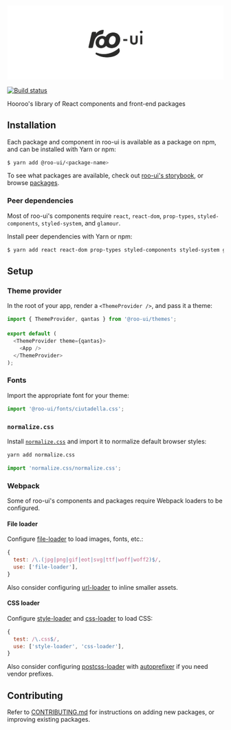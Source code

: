 ![](assets/logo.png)

[![Build status](https://badge.buildkite.com/608d10408e58453caadfdf8baace412e530fefb77614355b37.svg)](https://buildkite.com/hooroo/roo-ui?branch=master)

Hooroo's library of React components and front-end packages

## Installation

Each package and component in roo-ui is available as a package on npm, and can be installed with Yarn or npm:

```sh
$ yarn add @roo-ui/<package-name>
```

To see what packages are available, check out [roo-ui's storybook](http://hooroo.github.io/roo-ui/), or browse [packages](./packages).

### Peer dependencies

Most of roo-ui's components require `react`, `react-dom`, `prop-types`, `styled-components`, `styled-system`, and `glamour`.

Install peer dependencies with Yarn or npm:

```sh
$ yarn add react react-dom prop-types styled-components styled-system glamour
```

## Setup

### Theme provider

In the root of your app, render a `<ThemeProvider />`, and pass it a theme:

```js
import { ThemeProvider, qantas } from '@roo-ui/themes';

export default (
  <ThemeProvider theme={qantas}>
    <App />
  </ThemeProvider>
);
```

### Fonts

Import the appropriate font for your theme:

```js
import '@roo-ui/fonts/ciutadella.css';
```

### `normalize.css`

Install [`normalize.css`](http://necolas.github.io/normalize.css) and import it to normalize default browser styles:

```sh
yarn add normalize.css
```

```js
import 'normalize.css/normalize.css';
```

### Webpack

Some of roo-ui's components and packages require Webpack loaders to be configured.

#### File loader

Configure [file-loader](https://github.com/webpack-contrib/file-loader) to load images, fonts, etc.:

```js
{
  test: /\.(jpg|png|gif|eot|svg|ttf|woff|woff2)$/,
  use: ['file-loader'],
}
```

Also consider configuring [url-loader](https://github.com/webpack-contrib/url-loader) to inline smaller assets.

#### CSS loader

Configure [style-loader](https://github.com/webpack-contrib/style-loader) and [css-loader](https://github.com/webpack-contrib/css-loader) to load CSS:

```js
{
  test: /\.css$/,
  use: ['style-loader', 'css-loader'],
}
```

Also consider configuring [postcss-loader](https://github.com/postcss/postcss-loader) with [autoprefixer](https://github.com/postcss/autoprefixer) if you need vendor prefixes.

## Contributing

Refer to [CONTRIBUTING.md](./CONTRIBUTING.md) for instructions on adding new packages, or improving existing packages.
